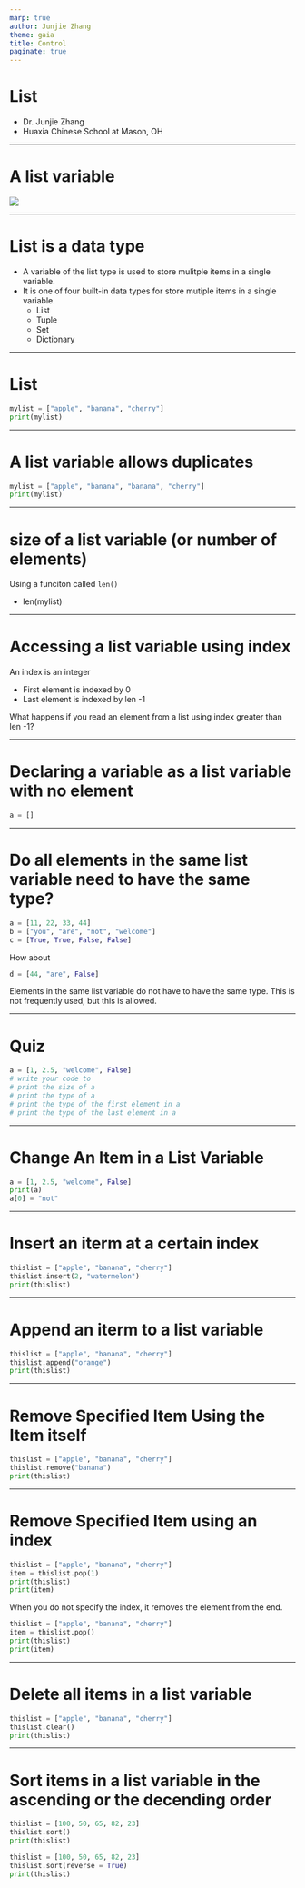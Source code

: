 ```yaml
---
marp: true
author: Junjie Zhang
theme: gaia
title: Control
paginate: true
---
```


# List

+ Dr. Junjie Zhang
+ Huaxia Chinese School at Mason, OH


---
# A list variable

![](https://www.keystonesafe.com/cdn/shop/products/lat4w44p-01.jpg?v=1697734565&width=550)

---

# List is a data type
 
+ A variable of the list type is used to store mulitple items in a single variable.
+ It is one of four built-in data types for store mutiple items in a single variable. 
  + List
  + Tuple
  + Set
  + Dictionary

---
# List

```python
mylist = ["apple", "banana", "cherry"]
print(mylist)
```

---
# A list variable allows duplicates

```python
mylist = ["apple", "banana", "banana", "cherry"]
print(mylist)
```

---
# size of a list variable (or number of elements)

Using a funciton called ```len()```

+ len(mylist)

---
# Accessing a list variable using index

An index is an integer

- First element is indexed by 0
- Last element is indexed by len -1

What happens if you read an element from a list using index greater than len -1? 


---
# Declaring a variable as a list variable with no element

```python
a = []
```

---
# Do all elements in the same list variable need to have the same type?

```python
a = [11, 22, 33, 44]
b = ["you", "are", "not", "welcome"]
c = [True, True, False, False]
```

How about 
```python
d = [44, "are", False]
```

Elements in the same list variable do not have to have the same type. This is not frequently used, but this is allowed. 

---
# Quiz

```python
a = [1, 2.5, "welcome", False]
# write your code to 
# print the size of a
# print the type of a
# print the type of the first element in a
# print the type of the last element in a
```

---
# Change An Item in a List Variable

```python
a = [1, 2.5, "welcome", False]
print(a)
a[0] = "not"
```

---
# Insert an iterm at a certain index

```python
thislist = ["apple", "banana", "cherry"]
thislist.insert(2, "watermelon")
print(thislist)
```

---
# Append an iterm to a list variable

```python
thislist = ["apple", "banana", "cherry"]
thislist.append("orange")
print(thislist)
```

---
# Remove Specified Item Using the Item itself
```python
thislist = ["apple", "banana", "cherry"]
thislist.remove("banana")
print(thislist)
```

---
# Remove Specified Item using an index

```python
thislist = ["apple", "banana", "cherry"]
item = thislist.pop(1)
print(thislist)
print(item)
```

When you do not specify the index, it removes the element from the end. 

```python
thislist = ["apple", "banana", "cherry"]
item = thislist.pop()
print(thislist)
print(item)
```

---
# Delete all items in a list variable

```python
thislist = ["apple", "banana", "cherry"]
thislist.clear()
print(thislist)
```

---
# Sort items in a list variable in the ascending or the decending order 

```python
thislist = [100, 50, 65, 82, 23]
thislist.sort()
print(thislist)
```

```python
thislist = [100, 50, 65, 82, 23]
thislist.sort(reverse = True)
print(thislist)
```


